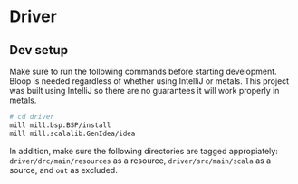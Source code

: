 # Driver

## Dev setup

Make sure to run the following commands before starting development. Bloop is needed regardless of whether using IntelliJ or metals. This project was built using IntelliJ so there are no guarantees it will work properly in metals.

```sh
# cd driver
mill mill.bsp.BSP/install
mill mill.scalalib.GenIdea/idea
```

In addition, make sure the following directories are tagged appropiately: `driver/drc/main/resources` as a resource, `driver/src/main/scala` as a source, and `out` as excluded.